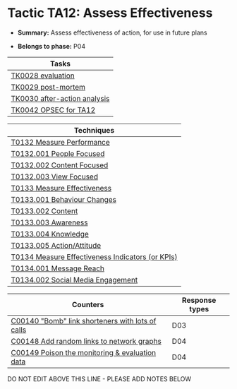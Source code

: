 # Tactic TA12: Assess Effectiveness

* **Summary:** Assess effectiveness of action, for use in future plans

* **Belongs to phase:** P04



| Tasks |
| ----- |
| [TK0028 evaluation](../../generated_pages/tasks/TK0028.md) |
| [TK0029 post-mortem](../../generated_pages/tasks/TK0029.md) |
| [TK0030 after-action analysis](../../generated_pages/tasks/TK0030.md) |
| [TK0042 OPSEC for TA12](../../generated_pages/tasks/TK0042.md) |



| Techniques |
| ---------- |
| [T0132 Measure Performance](../../generated_pages/techniques/T0132.md) |
| [T0132.001 People Focused](../../generated_pages/techniques/T0132.001.md) |
| [T0132.002 Content Focused](../../generated_pages/techniques/T0132.002.md) |
| [T0132.003 View Focused](../../generated_pages/techniques/T0132.003.md) |
| [T0133 Measure Effectiveness](../../generated_pages/techniques/T0133.md) |
| [T0133.001 Behaviour Changes](../../generated_pages/techniques/T0133.001.md) |
| [T0133.002 Content](../../generated_pages/techniques/T0133.002.md) |
| [T0133.003 Awareness](../../generated_pages/techniques/T0133.003.md) |
| [T0133.004 Knowledge](../../generated_pages/techniques/T0133.004.md) |
| [T0133.005 Action/Attitude](../../generated_pages/techniques/T0133.005.md) |
| [T0134 Measure Effectiveness Indicators (or KPIs)](../../generated_pages/techniques/T0134.md) |
| [T0134.001 Message Reach](../../generated_pages/techniques/T0134.001.md) |
| [T0134.002 Social Media Engagement](../../generated_pages/techniques/T0134.002.md) |



| Counters | Response types |
| -------- | -------------- |
| [C00140 "Bomb" link shorteners with lots of calls](../../generated_pages/counters/C00140.md) | D03 |
| [C00148 Add random links to network graphs](../../generated_pages/counters/C00148.md) | D04 |
| [C00149 Poison the monitoring & evaluation data](../../generated_pages/counters/C00149.md) | D04 |


DO NOT EDIT ABOVE THIS LINE - PLEASE ADD NOTES BELOW